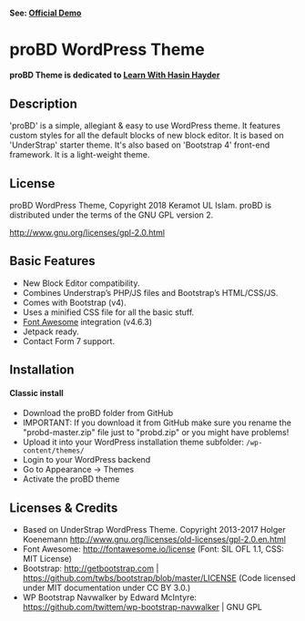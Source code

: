 #### See: [Official Demo](https://abmsourav.com/probd)

# proBD WordPress Theme

#### proBD Theme is dedicated to [Learn With Hasin Hayder](https://learnwith.hasinhayder.com/wp/)

## Description

'proBD' is a simple, allegiant & easy to use WordPress theme. It features custom styles for all the default blocks of new block editor. It is based on 'UnderStrap' starter theme. It's also based on 'Bootstrap 4' front-end framework. It is a light-weight theme.

## License
proBD WordPress Theme, Copyright 2018 Keramot UL Islam.
proBD is distributed under the terms of the GNU GPL version 2.

http://www.gnu.org/licenses/gpl-2.0.html

## Basic Features

- New Block Editor compatibility.
- Combines Understrap’s PHP/JS files and Bootstrap’s HTML/CSS/JS.
- Comes with Bootstrap (v4).
- Uses a minified CSS file for all the basic stuff.
- [Font Awesome](http://fortawesome.github.io/Font-Awesome/) integration (v4.6.3)
- Jetpack ready.
- Contact Form 7 support.

## Installation

#### Classic install
- Download the proBD folder from GitHub
- IMPORTANT: If you download it from GitHub make sure you rename the "probd-master.zip" file just to "probd.zip" or you might have problems!
- Upload it into your WordPress installation theme subfolder: `/wp-content/themes/`
- Login to your WordPress backend
- Go to Appearance → Themes
- Activate the proBD theme

## Licenses & Credits
- Based on UnderStrap WordPress Theme. Copyright 2013-2017 Holger Koenemann http://www.gnu.org/licenses/old-licenses/gpl-2.0.en.html
- Font Awesome: http://fontawesome.io/license (Font: SIL OFL 1.1, CSS: MIT License)
- Bootstrap: http://getbootstrap.com | https://github.com/twbs/bootstrap/blob/master/LICENSE (Code licensed under MIT documentation under CC BY 3.0.)
- WP Bootstrap Navwalker by Edward McIntyre: https://github.com/twittem/wp-bootstrap-navwalker | GNU GPL
